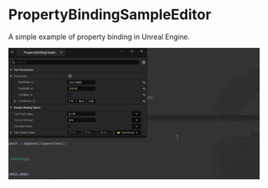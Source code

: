 # PropertyBindingSampleEditor

A simple example of property binding in Unreal Engine.

![1740448421976](image/README/1740448421976.gif)
